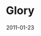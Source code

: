 ---
title: "Glory"
speaker: "Tony Chon"
date: "2011-01-23"
sermonUrl: "//35.190.93.184/sermons/20110123_sunday_tony_chon_glory.mp3"
---